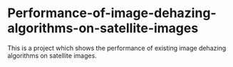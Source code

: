 # Performance-of-image-dehazing-algorithms-on-satellite-images
This is a project which shows the performance of existing image dehazing algorithms on satellite images.
